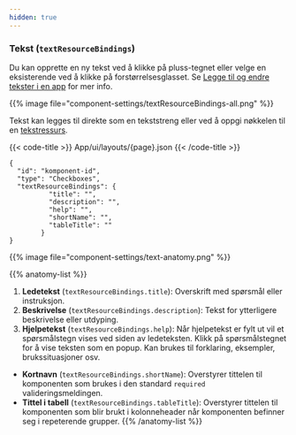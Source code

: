 ```yaml
---
hidden: true
---
```


<!-- begin intro -->
### Tekst (`textResourceBindings`)

<!-- end intro -->


<!-- begin asd -->

Du kan opprette en ny tekst ved å klikke på pluss-tegnet eller velge en eksisterende ved å klikke på forstørrelsesglasset.
 Se [Legge til og endre tekster i en app](/nb/altinn-studio/v8/reference/ux/texts/#legge-til-og-endre-tekster-i-en-app) for mer info.

{{% image file="component-settings/textResourceBindings-all.png" %}}

<!-- end asd -->


<!-- begin code -->

Tekst kan legges til direkte som en tekststreng eller ved å oppgi nøkkelen til en [tekstressurs](/nb/altinn-studio/v8/reference/ux/texts/#legge-til-og-endre-tekster-i-en-app).

{{< code-title >}}
App/ui/layouts/{page}.json
{{< /code-title >}}

```json{hl_lines="4-10"}
{
  "id": "komponent-id",
  "type": "Checkboxes",
  "textResourceBindings": {
          "title": "",
          "description": "",
          "help": "",
          "shortName": "",
          "tableTitle": ""
        }
}
```

<!-- end code -->


<!-- begin more -->

{{% image file="component-settings/text-anatomy.png" %}}


{{% anatomy-list %}}
1. **Ledetekst** (`textResourceBindings.title`): Overskrift med spørsmål eller instruksjon.
2. **Beskrivelse** (`textResourceBindings.description`): Tekst for ytterligere beskrivelse eller utdyping.
3. **Hjelpetekst** (`textResourceBindings.help`): Når hjelpetekst er fylt ut vil et spørsmålstegn vises ved siden av ledeteksten. Klikk på spørsmålstegnet for å vise teksten som en popup.
Kan brukes til forklaring, eksempler, brukssituasjoner osv.

- **Kortnavn** (`textResourceBindings.shortName`): Overstyrer tittelen til komponenten som brukes i den standard `required` valideringsmeldingen.
- **Tittel i tabell** (`textResourceBindings.tableTitle`): Overstyrer tittelen til komponenten som blir brukt i kolonneheader når komponenten befinner seg i repeterende grupper.
{{% /anatomy-list %}}

<!-- end more -->